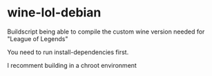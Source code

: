 # wine-lol-debian
Buildscript being able to compile the custom wine version needed for "League of Legends"

You need to run install-dependencies first.

I recomment building in a chroot environment
